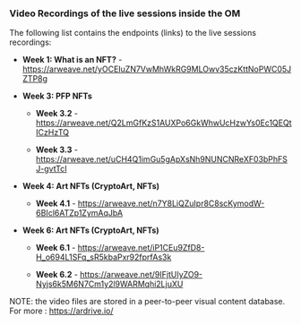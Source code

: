 ### Video Recordings of the live sessions inside the OM

The following list contains the endpoints (links) to the live sessions recordings:

- **Week 1: What is an NFT?** - https://arweave.net/yOCEIuZN7VwMhWkRG9MLOwv35czKttNoPWC05JZTP8g

- **Week 3: PFP NFTs**
    - **Week 3.2** - https://arweave.net/Q2LmGfKzS1AUXPo6GkWhwUcHzwYs0Ec1QEQtICzHzTQ
    
    - **Week 3.3** - https://arweave.net/uCH4Q1imGu5gApXsNh9NUNCNReXF03bPhFSJ-gvtTcI
   
- **Week 4: Art NFTs (CryptoArt, NFTs)**
    - **Week 4.1** - https://arweave.net/n7Y8LiQZuIpr8C8scKymodW-6BIcl6ATZp1ZymAqJbA

- **Week 6: Art NFTs (CryptoArt, NFTs)**
    - **Week 6.1** - https://arweave.net/iP1CEu9ZfD8-H_o694L1SFq_sR5kbaPxr92fprfAs3k

    - **Week 6.2** - https://arweave.net/9IFjtUIyZO9-Nyjs6k5M6N7Cm1y2l9WARMqhi2LjuXU




NOTE: the video files are stored in a peer-to-peer visual content database. For more : https://ardrive.io/ 
